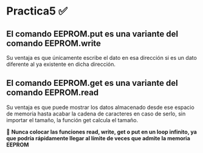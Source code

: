 # Practica5 :white_check_mark:

## El comando EEPROM.put es una variante del comando EEPROM.write
Su ventaja es que únicamente escribe el dato en esa dirección si es un dato diferente al ya existente en dicha dirección.

## El comando EEPROM.get es una variante del comando EEPROM.read
Su ventaja es que puede mostrar los datos almacenado desde ese espacio de memoria hasta acabar la cadena de caracteres en caso de serlo,
sin importar el tamaño, la función get calcula el tamaño.

:anger:
**Nunca colocar las funciones read, write, get o put en un loop infinito, ya que podría
rápidamente llegar al límite de veces que admite la memoria EEPROM**
